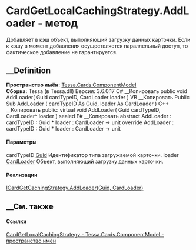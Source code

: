 # CardGetLocalCachingStrategy.AddLoader - метод
Добавляет в кэш объект, выполняющий загрузку данных карточки. Если к кэшу в
момент добавления осуществляется параллельный доступ, то фактическое
добавление не гарантируется.
## __Definition
 **Пространство имён:**
[Tessa.Cards.ComponentModel](N_Tessa_Cards_ComponentModel.htm)  
 **Сборка:** Tessa (в Tessa.dll) Версия: 3.6.0.17
C# __Копировать
     public void AddLoader(
    	Guid cardTypeID,
    	CardLoader loader
    )
VB __Копировать
     Public Sub AddLoader ( 
    	cardTypeID As Guid,
    	loader As CardLoader
    )
C++ __Копировать
     public:
    virtual void AddLoader(
    	Guid cardTypeID, 
    	CardLoader^ loader
    ) sealed
F# __Копировать
     abstract AddLoader : 
            cardTypeID : Guid * 
            loader : CardLoader -> unit 
    override AddLoader : 
            cardTypeID : Guid * 
            loader : CardLoader -> unit 
#### Параметры
cardTypeID [Guid](https://learn.microsoft.com/dotnet/api/system.guid)
    Идентификатор типа загружаемой карточки.
loader [CardLoader](T_Tessa_Cards_ComponentModel_CardLoader.htm)
    Объект, выполняющий загрузку данных карточки.
#### Реализации
[ICardGetCachingStrategy.AddLoader(Guid,
CardLoader)](M_Tessa_Cards_ComponentModel_ICardGetCachingStrategy_AddLoader.htm)  
##  __См. также
#### Ссылки
[CardGetLocalCachingStrategy -
](T_Tessa_Cards_ComponentModel_CardGetLocalCachingStrategy.htm)
[Tessa.Cards.ComponentModel - пространство
имён](N_Tessa_Cards_ComponentModel.htm)
